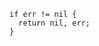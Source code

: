 ```
if err != nil {
  return nil, err;
}
```

<!---
zvpyp/zvpyp is a ✨ special ✨ repository because its `README.md` (this file) appears on your GitHub profile.
You can click the Preview link to take a look at your changes.
--->
